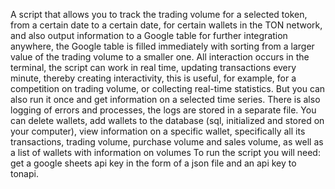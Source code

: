 A script that allows you to track the trading volume for a selected token, from a certain date to a certain date, for certain wallets in the TON network, and also output information to a Google table for further integration anywhere, the Google table is filled immediately with sorting from a larger value of the trading volume to a smaller one.
All interaction occurs in the terminal, the script can work in real time, updating transactions every minute, thereby creating interactivity, this is useful, for example, for a competition on trading volume, or collecting real-time statistics. But you can also run it once and get information on a selected time series. There is also logging of errors and processes, the logs are stored in a separate file. You can delete wallets, add wallets to the database (sql, initialized and stored on your computer), view information on a specific wallet, specifically all its transactions, trading volume, purchase volume and sales volume, as well as a list of wallets with information on volumes
To run the script you will need: get a google sheets api key in the form of a json file and an api key to tonapi.
